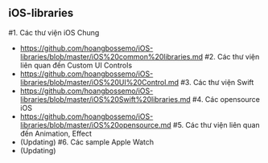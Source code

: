 ## iOS-libraries

#1. Các thư viện iOS Chung
   - https://github.com/hoangbossemo/iOS-libraries/blob/master/iOS%20common%20libraries.md
#2. Các thư viện liên quan đến Custom UI Controls
   - https://github.com/hoangbossemo/iOS-libraries/blob/master/iOS%20UI%20Control.md
#3. Các thư viện Swift
   - https://github.com/hoangbossemo/iOS-libraries/blob/master/iOS%20Swift%20libraries.md
#4. Các opensource iOS
   - https://github.com/hoangbossemo/iOS-libraries/blob/master/iOS%20opensource.md
#5. Các thư viện liên quan đến Animation, Effect
   - (Updating)
#6. Các sample Apple Watch
   - (Updating)
